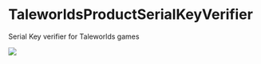 # TaleworldsProductSerialKeyVerifier
Serial Key verifier for Taleworlds games

![](https://media.moddb.com/cache/images/downloads/1/201/200415/thumb_620x2000/file.PNG)
